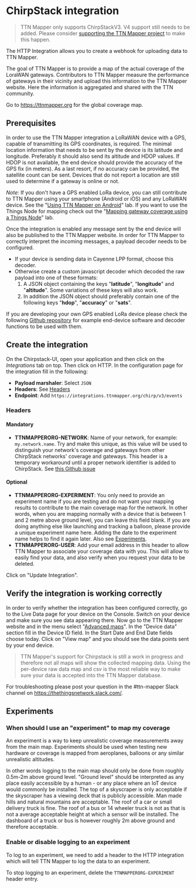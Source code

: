 # ChirpStack integration

> TTN Mapper only supports ChirpStackV3. V4 support still needs to be added. Please consider [supporting the TTN Mapper project](https://docs.ttnmapper.org/support-project.html) to make this happen.

The HTTP Integration allows you to create a webhook for uploading data to TTN Mapper. 

The goal of TTN Mapper is to provide a map of the actual coverage of the LoraWAN gateways. Contributors to TTN Mapper measure the performance of gateways in their vicinity and upload this information to the TTN Mapper website. Here the information is aggregated and shared with the TTN community.

Go to https://ttnmapper.org for the global coverage map.


## Prerequisites

In order to use the TTN Mapper integration a LoRaWAN device with a GPS, capable of transmitting its GPS coordinates, is required. The minimal location information that needs to be sent by the device is its latitude and longitude. Preferably it should also send its altitude and HDOP values. If HDOP is not available, the end device should provide the accuracy of the GPS fix (in meters). As a last resort, if no accuracy can be provided, the satellite count can be sent. Devices that do not report a location are still used to determine if a gateway is online or not.

*Note*: If you don't have a GPS enabled LoRa device, you can still contribute to TTN Mapper using your smartphone (Android or iOS) and any LoRaWAN device. See the "[Using TTN Mapper on Android](https://www.thethingsnetwork.org/labs/story/using-ttnmapper-on-android)" lab. If you want to use the Things Node for mapping check out the "[Mapping gateway coverage using a Things Node](https://www.thethingsnetwork.org/labs/story/mapping-gateway-coverage-using-a-things-node)" lab.

Once the integration is enabled any message sent by the end device will also be published to the TTN Mapper website. In order for TTN Mapper to correctly interpret the incoming messages, a payload decoder needs to be configured. 
* If your device is sending data in Cayenne LPP format, choose this decoder. 
* Otherwise create a custom javascript decoder which decoded the raw payload into one of these formats:
  1. A JSON object containing the keys "**latitude**", "**longitude**" and "**altitude**". Some variations of these keys will also work. 
  2. In addition the JSON object should preferably contain one of the following keys "**hdop**", "**accuracy**" or "**sats**".

If you are developing your own GPS enabled LoRa device please check the following [Github repository](https://github.com/ttnmapper/gps-node-examples) for example end-device software and decoder functions to be used with them.

## Create the integration

On the Chirpstack-UI, open your application and then click on the *Integrations* tab on top. Then click on HTTP. In the configuration page for the integration fill in the following:

* **Payload marshaler**: Select `JSON`
* **Headers**: See [Headers](#headers)
* **Endpoint**: Add `https://integrations.ttnmapper.org/chirp/v3/events`

### Headers

#### Mandatory
* **TTNMAPPERORG-NETWORK**: Name of your network, for example: `my.network.name`. Try and make this unique, as this value will be used to distinguish your network's coverage and gateways from other ChirpStack networks' coverage and gateways. This header is a temporary workaround until a proper network identifier is added to ChirpStack. See [this Github issue](https://github.com/brocaar/chirpstack-network-server/issues/532)

#### Optional
* **TTNMAPPERORG-EXPERIMENT**: You only need to provide an experiment name if you are testing and do not want your mapping results to contribute to the main coverage map for the network. In other words, when you are mapping normally with a device that is between 1 and 2 metre above ground level, you can leave this field blank. If you are doing anything else like launching and tracking a balloon, please provide a unique experiment name here. Adding the date to the experiment name helps to find it again later. Also see [Experiments](#experiments).
* **TTNMAPPERORG-USER**: Add your email address in this header to allow TTN Mapper to associate your coverage data with you. This will allow to easily find your data, and also verify when you request your data to be deleted.

Click on "Update Integration".

## Verify the integration is working correctly

In order to verify whether the integration has been configured correctly, go to the Live Data page for your device on the Console. Switch on your device and make sure you see data appearing there. Now go to the TTN Mapper website and in the menu select "[Advanced maps](https://ttnmapper.org/advanced-maps/)". In the "Device data" section fill in the Device ID field. In the Start Date and End Date fields choose today. Click on "View map" and you should see the data points sent by your end device.

> TTN Mapper's support for Chirpstack is still a work in progress and therefore not all maps will show the collected mapping data. Using the per-device raw data map and csv is the most reliable way to make sure your data is accepted into the TTN Mapper database.

For troubleshooting please post your question in the #ttn-mapper Slack channel on https://thethingsnetwork.slack.com/.

## Experiments

### When should I use an "experiment" to map my coverage

An experiment is a way to keep unrealistic coverage measurements away from the main map. Experiments should be used when testing new hardware or coverage is mapped from aeroplanes, balloons or any similar unrealistic altitudes.

In other words logging to the main map should only be done from roughly 0.5m-2m above ground level. "Ground level" should be interpreted as any place easily accessible by a human - or any place where an IoT device would commonly be installed. The top of a skyscraper is only acceptable if the skyscraper has a viewing deck that is publicly accessible. Man made hills and natural mountains are acceptable. The roof of a car or small delivery truck is fine. The roof of a bus or 14 wheeler truck is not as that is not a average acceptable height at which a sensor will be installed. The dashboard of a truck or bus is however roughly 2m above ground and therefore acceptable.


### Enable or disable logging to an experiment

To log to an experiment, we need to add a header to the HTTP integration which will tell TTN Mapper to log the data to an experiment.

To stop logging to an experiment, delete the `TTNMAPPERORG-EXPERIMENT` header entry.

